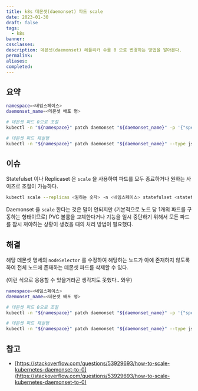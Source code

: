 ```yaml
---
title: k8s 데몬셋(daemonset) 파드 scale
date: 2023-01-30
draft: false
tags:
  - k8s
banner: 
cssclasses: 
description: 데몬셋(daemonset) 레플리카 수를 0 으로 변경하는 방법을 알아본다.
permalink: 
aliases: 
completed:
---
```

## 요약

```Bash
namespace=<네임스페이스>
daemonset_name=<데몬셋 배포 명>

# 데몬셋 파드 0으로 조절
kubectl -n "${namespace}" patch daemonset "${daemonset_name}" -p '{"spec": {"template": {"spec": {"nodeSelector": {"non-existing": "true"}}}}}'

# 데몬셋 파드 재실행
kubectl -n "${namespace}" patch daemonset "${daemonset_name}" --type json -p='[{"op": "remove", "path": "/spec/template/spec/nodeSelector/non-existing"}]'
```

## 이슈

Statefulset 이나 Replicaset 은 `scale` 을 사용하여 파드를 모두 종료하거나 원하는 사이즈로 조절이 가능하다.

```Bash
kubectl scale --replicas <원하는 숫자> -n <네임스페이스> statefulset <statefulset 네임>
```

Daemonset 을 `scale` 한다는 것은 말이 안되지만 (기본적으로 노드 당 1개의 파드를 구동하는 형태이므로) PVC 볼륨을 교체한다거나 기능을 일시 중단하기 위해서 모든 파드를 잠시 꺼야하는 상황이 생겼을 때의 처리 방법이 필요했다.

  

## 해결

해당 데몬셋 명세의 `nodeSelector` 를 수정하여 해당하는 노드가 아예 존재하지 않도록 하여 전체 노드에 존재하는 데몬셋 파드를 삭제할 수 있다.

(이런 식으로 응용할 수 있을거라곤 생각지도 못했다.. 와우)

```Bash
namespace=<네임스페이스>
daemonset_name=<데몬셋 배포 명>

# 데몬셋 파드 0으로 조절
kubectl -n "${namespace}" patch daemonset "${daemonset_name}" -p '{"spec": {"template": {"spec": {"nodeSelector": {"non-existing": "true"}}}}}'

# 데몬셋 파드 재실행
kubectl -n "${namespace}" patch daemonset "${daemonset_name}" --type json -p='[{"op": "remove", "path": "/spec/template/spec/nodeSelector/non-existing"}]'
```

  

## 참고

- [https://stackoverflow.com/questions/53929693/how-to-scale-kubernetes-daemonset-to-0](https://stackoverflow.com/questions/53929693/how-to-scale-kubernetes-daemonset-to-0)